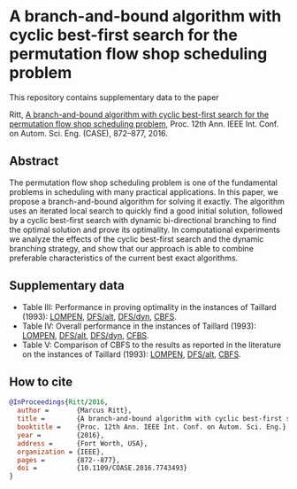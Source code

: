 # A branch-and-bound algorithm with cyclic best-first search for the permutation flow shop scheduling problem

This repository contains supplementary data to the paper

Ritt, [A branch-and-bound algorithm with cyclic best-first search for the permutation flow shop scheduling problem](https://doi.org/10.1109/COASE.2016.7743493), Proc. 12th Ann. IEEE Int. Conf. on Autom. Sci. Eng. (CASE), 872–877, 2016.

## Abstract

 The permutation flow shop scheduling problem is one of the fundamental problems in scheduling with many practical applications. In this paper, we propose a branch-and-bound algorithm for solving it exactly. The algorithm uses an iterated local search to quickly find a good initial solution, followed by a cyclic best-first search with dynamic bi-directional branching to find the optimal solution and prove its optimality. In computational experiments we analyze the effects of the cyclic best-first search and the dynamic branching strategy, and show that our approach is able to combine preferable characteristics of the current best exact algorithms.

## Supplementary data

* Table III: Performance in proving optimality in the instances of Taillard (1993): [LOMPEN](data/t3-lompen.csv), [DFS/alt](data/t3-dfs-alt.csv), [DFS/dyn](data/t3-dfs-dyn.csv), [CBFS](data/t3-cbfs.csv).
* Table IV: Overall performance in the instances of Taillard (1993): [LOMPEN](data/t4-lompen.csv), [DFS/alt](data/t4-dfs-alt.csv), [DFS/dyn](data/t4-dfs-dyn.csv), [CFBS](data/t4-cbfs.csv).
* Table V: Comparison of CBFS to the results as reported in the literature on the instances of Taillard (1993): [LOMPEN](data/Companys,Mateo%20(2007).csv), [DFS/alt](data/Ladhari,Haouari%20(2005)-Table%202.dat), [CBFS](data/t5-cbfs.csv).

## How to cite

```bibtex
@InProceedings{Ritt/2016,
  author =       {Marcus Ritt},
  title =        {A branch-and-bound algorithm with cyclic best-first search for the permutation flowshop scheduling problem},
  booktitle =    {Proc. 12th Ann. IEEE Int. Conf. on Autom. Sci. Eng.}
  year =         {2016},
  address =      {Fort Worth, USA},
  organization = {IEEE},
  pages =        {872--877},
  doi =          {10.1109/COASE.2016.7743493}
}
```

